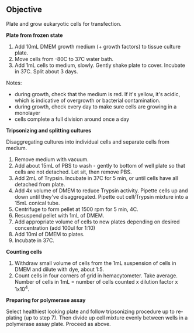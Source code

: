 ## Objective
Plate and grow eukaryotic cells for transfection.

**Plate from frozen state**
1. Add 10mL DMEM growth medium (+ growth factors) to tissue culture plate.
2. Move cells from -80C to 37C water bath.
3. Add 1mL cells to medium, slowly. Gently shake plate to cover. Incubate in 37C. Split about 3 days.

Notes:
-  during growth, check that the medium is red. If it's yellow, it's acidic, which is indicative of overgrowth or bacterial contamination.
- during growth, check every day to make sure cells are growing in a monolayer
- cells complete a full division around once a day

**Tripsonizing and splitting cultures**

Disaggregating cultures into individual cells and separate cells from medium.
1. Remove medium with vacuum.
2. Add about 15mL of PBS to wash - gently to bottom of well plate so that cells are not detached. Let sit, then remove PBS.
3. Add 2mL of Trypsin. Incubate in 37C for 5 min, or until cells have all detached from plate.
4. Add 4x volume of DMEM to reduce Trypsin activity. Pipette cells up and down until they've disaggregated. Pipette out cell/Trypsin mixture into a 15mL conical tube.
5. Centrifuge to form pellet at 1500 rpm for 5 min, 4C.
6. Resuspend pellet with 1mL of DMEM.
7. Add appropriate volume of cells to new plates depending on desired concentration (add 100ul for 1:10)
8. Add 10ml of DMEM to plates.
9. Incubate in 37C.

**Counting cells**

1. Withdraw small volume of cells from the 1mL suspension of cells in DMEM and dilute with dye, about 1:5.
2. Count cells in four corners of grid in hemacytometer. Take average. Number of cells in 1mL = number of cells counted x dilution factor x 1x10<sup>4</sup>.

**Preparing for polymerase assay**

Select healthiest looking plate and follow tripsonizing procedure up to re-plating (up to step 7). Then divide up cell mixture evenly between wells in a polymerase assay plate. Proceed as above.
